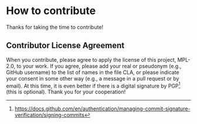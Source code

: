# How to contribute
Thanks for taking the time to contribute!

## Contributor License Agreement
When you contribute, please agree to apply the license of this project, MPL-2.0, to your work.
If you agree, please add your real or pseudonym (e.g., GitHub username) to the list of names in the file CLA, or please indicate your consent in some other way (e.g., a message in a pull request or by email).
At this time, it is even better if there is a digital signature by PGP[^1] (this is optional).
Thank you for your cooperation!

[^1]: https://docs.github.com/en/authentication/managing-commit-signature-verification/signing-commits
